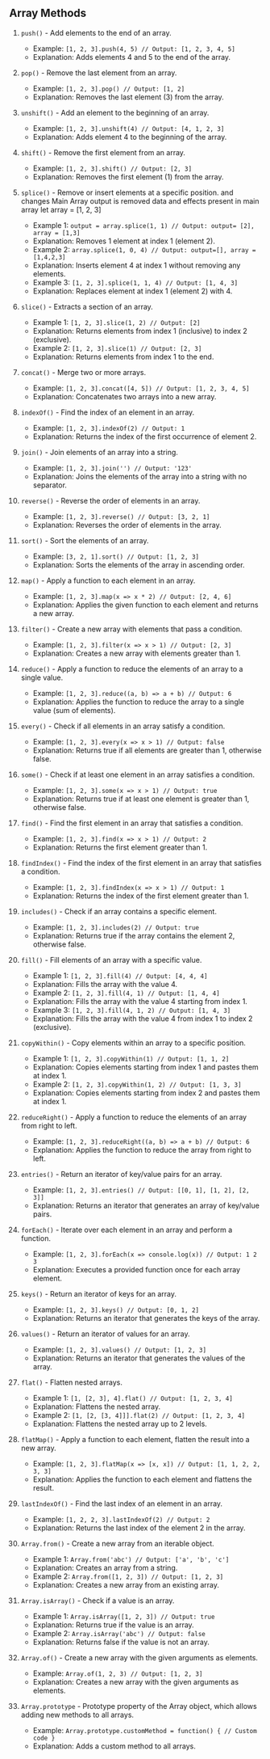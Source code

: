 ## Array Methods

1. `push()` - Add elements to the end of an array.
    - Example: `[1, 2, 3].push(4, 5) // Output: [1, 2, 3, 4, 5]`
    - Explanation: Adds elements 4 and 5 to the end of the array.

2. `pop()` - Remove the last element from an array.
    - Example: `[1, 2, 3].pop() // Output: [1, 2]`
    - Explanation: Removes the last element (3) from the array.

3. `unshift()` - Add an element to the beginning of an array.
    - Example: `[1, 2, 3].unshift(4) // Output: [4, 1, 2, 3]`
    - Explanation: Adds element 4 to the beginning of the array.

4. `shift()` - Remove the first element from an array.
    - Example: `[1, 2, 3].shift() // Output: [2, 3]`
    - Explanation: Removes the first element (1) from the array.

5. `splice()` - Remove or insert elements at a specific position. and changes Main Array output is removed data and effects present in main array
    let array = [1, 2, 3]
    - Example 1: `output = array.splice(1, 1) // Output: output= [2], array = [1,3] `
    - Explanation: Removes 1 element at index 1 (element 2).
    - Example 2: `array.splice(1, 0, 4) // Output: output=[], array = [1,4,2,3]`
    - Explanation: Inserts element 4 at index 1 without removing any elements.
    - Example 3: `[1, 2, 3].splice(1, 1, 4) // Output: [1, 4, 3]`
    - Explanation: Replaces element at index 1 (element 2) with 4.

7. `slice()` - Extracts a section of an array.
    - Example 1: `[1, 2, 3].slice(1, 2) // Output: [2]`
    - Explanation: Returns elements from index 1 (inclusive) to index 2 (exclusive).
    - Example 2: `[1, 2, 3].slice(1) // Output: [2, 3]`
    - Explanation: Returns elements from index 1 to the end.

8. `concat()` - Merge two or more arrays.
    - Example: `[1, 2, 3].concat([4, 5]) // Output: [1, 2, 3, 4, 5]`
    - Explanation: Concatenates two arrays into a new array.

9. `indexOf()` - Find the index of an element in an array.
    - Example: `[1, 2, 3].indexOf(2) // Output: 1`
    - Explanation: Returns the index of the first occurrence of element 2.

10. `join()` - Join elements of an array into a string.
    - Example: `[1, 2, 3].join('') // Output: '123'`
    - Explanation: Joins the elements of the array into a string with no separator.

11. `reverse()` - Reverse the order of elements in an array.
    - Example: `[1, 2, 3].reverse() // Output: [3, 2, 1]`
    - Explanation: Reverses the order of elements in the array.

12. `sort()` - Sort the elements of an array.
    - Example: `[3, 2, 1].sort() // Output: [1, 2, 3]`
    - Explanation: Sorts the elements of the array in ascending order.

13. `map()` - Apply a function to each element in an array.
    - Example: `[1, 2, 3].map(x => x * 2) // Output: [2, 4, 6]`
    - Explanation: Applies the given function to each element and returns a new array.

14. `filter()` - Create a new array with elements that pass a condition.
    - Example: `[1, 2, 3].filter(x => x > 1) // Output: [2, 3]`
    - Explanation: Creates a new array with elements greater than 1.

15. `reduce()` - Apply a function to reduce the elements of an array to a single value.
    - Example: `[1, 2, 3].reduce((a, b) => a + b) // Output: 6`
    - Explanation: Applies the function to reduce the array to a single value (sum of elements).

16. `every()` - Check if all elements in an array satisfy a condition.
    - Example: `[1, 2, 3].every(x => x > 1) // Output: false`
    - Explanation: Returns true if all elements are greater than 1, otherwise false.

17. `some()` - Check if at least one element in an array satisfies a condition.
    - Example: `[1, 2, 3].some(x => x > 1) // Output: true`
    - Explanation: Returns true if at least one element is greater than 1, otherwise false.

18. `find()` - Find the first element in an array that satisfies a condition.
    - Example: `[1, 2, 3].find(x => x > 1) // Output: 2`
    - Explanation: Returns the first element greater than 1.

19. `findIndex()` - Find the index of the first element in an array that satisfies a condition.
    - Example: `[1, 2, 3].findIndex(x => x > 1) // Output: 1`
    - Explanation: Returns the index of the first element greater than 1.

20. `includes()` - Check if an array contains a specific element.
    - Example: `[1, 2, 3].includes(2) // Output: true`
    - Explanation: Returns true if the array contains the element 2, otherwise false.

21. `fill()` - Fill elements of an array with a specific value.
    - Example 1: `[1, 2, 3].fill(4) // Output: [4, 4, 4]`
    - Explanation: Fills the array with the value 4.
    - Example 2: `[1, 2, 3].fill(4, 1) // Output: [1, 4, 4]`
    - Explanation: Fills the array with the value 4 starting from index 1.
    - Example 3: `[1, 2, 3].fill(4, 1, 2) // Output: [1, 4, 3]`
    - Explanation: Fills the array with the value 4 from index 1 to index 2 (exclusive).

22. `copyWithin()` - Copy elements within an array to a specific position.
    - Example 1: `[1, 2, 3].copyWithin(1) // Output: [1, 1, 2]`
    - Explanation: Copies elements starting from index 1 and pastes them at index 1.
    - Example 2: `[1, 2, 3].copyWithin(1, 2) // Output: [1, 3, 3]`
    - Explanation: Copies elements starting from index 2 and pastes them at index 1.

23. `reduceRight()` - Apply a function to reduce the elements of an array from right to left.
    - Example: `[1, 2, 3].reduceRight((a, b) => a + b) // Output: 6`
    - Explanation: Applies the function to reduce the array from right to left.

24. `entries()` - Return an iterator of key/value pairs for an array.
    - Example: `[1, 2, 3].entries() // Output: [[0, 1], [1, 2], [2, 3]]`
    - Explanation: Returns an iterator that generates an array of key/value pairs.

25. `forEach()` - Iterate over each element in an array and perform a function.
    - Example: `[1, 2, 3].forEach(x => console.log(x)) // Output: 1 2 3`
    - Explanation: Executes a provided function once for each array element.

26. `keys()` - Return an iterator of keys for an array.
    - Example: `[1, 2, 3].keys() // Output: [0, 1, 2]`
    - Explanation: Returns an iterator that generates the keys of the array.

27. `values()` - Return an iterator of values for an array.
    - Example: `[1, 2, 3].values() // Output: [1, 2, 3]`
    - Explanation: Returns an iterator that generates the values of the array.

28. `flat()` - Flatten nested arrays.
    - Example 1: `[1, [2, 3], 4].flat() // Output: [1, 2, 3, 4]`
    - Explanation: Flattens the nested array.
    - Example 2: `[1, [2, [3, 4]]].flat(2) // Output: [1, 2, 3, 4]`
    - Explanation: Flattens the nested array up to 2 levels.

29. `flatMap()` - Apply a function to each element, flatten the result into a new array.
    - Example: `[1, 2, 3].flatMap(x => [x, x]) // Output: [1, 1, 2, 2, 3, 3]`
    - Explanation: Applies the function to each element and flattens the result.

30. `lastIndexOf()` - Find the last index of an element in an array.
    - Example: `[1, 2, 2, 3].lastIndexOf(2) // Output: 2`
    - Explanation: Returns the last index of the element 2 in the array.

31. `Array.from()` - Create a new array from an iterable object.
    - Example 1: `Array.from('abc') // Output: ['a', 'b', 'c']`
    - Explanation: Creates an array from a string.
    - Example 2: `Array.from([1, 2, 3]) // Output: [1, 2, 3]`
    - Explanation: Creates a new array from an existing array.

32. `Array.isArray()` - Check if a value is an array.
    - Example 1: `Array.isArray([1, 2, 3]) // Output: true`
    - Explanation: Returns true if the value is an array.
    - Example 2: `Array.isArray('abc') // Output: false`
    - Explanation: Returns false if the value is not an array.

33. `Array.of()` - Create a new array with the given arguments as elements.
    - Example: `Array.of(1, 2, 3) // Output: [1, 2, 3]`
    - Explanation: Creates a new array with the given arguments as elements.

34. `Array.prototype` - Prototype property of the Array object, which allows adding new methods to all arrays.
    - Example: `Array.prototype.customMethod = function() { // Custom code }`
    - Explanation: Adds a custom method to all arrays.

